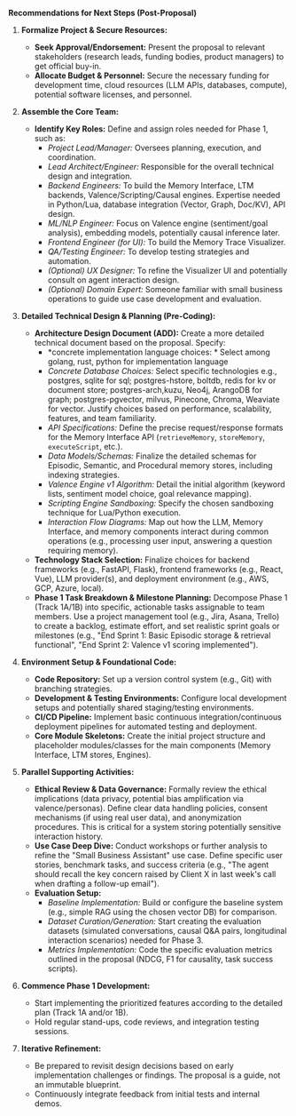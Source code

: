**Recommendations for Next Steps (Post-Proposal)**

1.  **Formalize Project & Secure Resources:**
    *   **Seek Approval/Endorsement:** Present the proposal to relevant stakeholders (research leads, funding bodies, product managers) to get official buy-in.
    *   **Allocate Budget & Personnel:** Secure the necessary funding for development time, cloud resources (LLM APIs, databases, compute), potential software licenses, and personnel.

2.  **Assemble the Core Team:**
    *   **Identify Key Roles:** Define and assign roles needed for Phase 1, such as:
        *   *Project Lead/Manager:* Oversees planning, execution, and coordination.
        *   *Lead Architect/Engineer:* Responsible for the overall technical design and integration.
        *   *Backend Engineers:* To build the Memory Interface, LTM backends, Valence/Scripting/Causal engines. Expertise needed in Python/Lua, database integration (Vector, Graph, Doc/KV), API design.
        *   *ML/NLP Engineer:* Focus on Valence engine (sentiment/goal analysis), embedding models, potentially causal inference later.
        *   *Frontend Engineer (for UI):* To build the Memory Trace Visualizer.
        *   *QA/Testing Engineer:* To develop testing strategies and automation.
        *   *(Optional) UX Designer:* To refine the Visualizer UI and potentially consult on agent interaction design.
        *   *(Optional) Domain Expert:* Someone familiar with small business operations to guide use case development and evaluation.

3.  **Detailed Technical Design & Planning (Pre-Coding):**
    *   **Architecture Design Document (ADD):** Create a more detailed technical document based on the proposal. Specify:
        *   *concrete implementation language choices: * Select among golang, rust, python for implementation language
        *   *Concrete Database Choices:* Select specific technologies e.g., postgres, sqlite for sql; postgres-hstore, boltdb, redis for kv or document store; postgres-arch,kuzu, Neo4j, ArangoDB for graph; postgres-pgvector, milvus, Pinecone, Chroma, Weaviate for vector. Justify choices based on performance, scalability, features, and team familiarity.
        *   *API Specifications:* Define the precise request/response formats for the Memory Interface API (`retrieveMemory`, `storeMemory`, `executeScript`, etc.).
        *   *Data Models/Schemas:* Finalize the detailed schemas for Episodic, Semantic, and Procedural memory stores, including indexing strategies.
        *   *Valence Engine v1 Algorithm:* Detail the initial algorithm (keyword lists, sentiment model choice, goal relevance mapping).
        *   *Scripting Engine Sandboxing:* Specify the chosen sandboxing technique for Lua/Python execution.
        *   *Interaction Flow Diagrams:* Map out how the LLM, Memory Interface, and memory components interact during common operations (e.g., processing user input, answering a question requiring memory).
    *   **Technology Stack Selection:** Finalize choices for backend frameworks (e.g., FastAPI, Flask), frontend frameworks (e.g., React, Vue), LLM provider(s), and deployment environment (e.g., AWS, GCP, Azure, local).
    *   **Phase 1 Task Breakdown & Milestone Planning:** Decompose Phase 1 (Track 1A/1B) into specific, actionable tasks assignable to team members. Use a project management tool (e.g., Jira, Asana, Trello) to create a backlog, estimate effort, and set realistic sprint goals or milestones (e.g., "End Sprint 1: Basic Episodic storage & retrieval functional", "End Sprint 2: Valence v1 scoring implemented").

4.  **Environment Setup & Foundational Code:**
    *   **Code Repository:** Set up a version control system (e.g., Git) with branching strategies.
    *   **Development & Testing Environments:** Configure local development setups and potentially shared staging/testing environments.
    *   **CI/CD Pipeline:** Implement basic continuous integration/continuous deployment pipelines for automated testing and deployment.
    *   **Core Module Skeletons:** Create the initial project structure and placeholder modules/classes for the main components (Memory Interface, LTM stores, Engines).

5.  **Parallel Supporting Activities:**
    *   **Ethical Review & Data Governance:** Formally review the ethical implications (data privacy, potential bias amplification via valence/personas). Define clear data handling policies, consent mechanisms (if using real user data), and anonymization procedures. This is critical for a system storing potentially sensitive interaction history.
    *   **Use Case Deep Dive:** Conduct workshops or further analysis to refine the "Small Business Assistant" use case. Define specific user stories, benchmark tasks, and success criteria (e.g., "The agent should recall the key concern raised by Client X in last week's call when drafting a follow-up email").
    *   **Evaluation Setup:**
        *   *Baseline Implementation:* Build or configure the baseline system (e.g., simple RAG using the chosen vector DB) for comparison.
        *   *Dataset Curation/Generation:* Start creating the evaluation datasets (simulated conversations, causal Q&A pairs, longitudinal interaction scenarios) needed for Phase 3.
        *   *Metrics Implementation:* Code the specific evaluation metrics outlined in the proposal (NDCG, F1 for causality, task success scripts).

6.  **Commence Phase 1 Development:**
    *   Start implementing the prioritized features according to the detailed plan (Track 1A and/or 1B).
    *   Hold regular stand-ups, code reviews, and integration testing sessions.

7.  **Iterative Refinement:**
    *   Be prepared to revisit design decisions based on early implementation challenges or findings. The proposal is a guide, not an immutable blueprint.
    *   Continuously integrate feedback from initial tests and internal demos.
